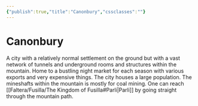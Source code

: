 ```yaml
---
{"publish":true,"title":"Canonbury","cssclasses":""}
---
```


# Canonbury

A city with a relatively normal settlement on the ground but with a vast network of tunnels and underground rooms and structures within the mountain. Home to a bustling night market for each season with various exports and very expensive things. The city houses a large population. The mineshafts within the mountain is mostly for coal mining. One can reach [[Faltera/Fusilla/The Kingdom of Fusilla#Parli\|Parli]] by going straight through the mountain path. 